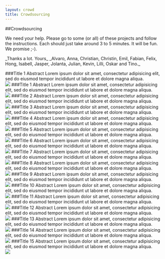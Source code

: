 ```yaml
---
layout: crowd
title: Crowdsourcing
---
```


##Crowdsourcing  
<div class="jumbotron">

<p>We need your help. Please go to some (or all) of these projects and follow the instructions. Each should just take around 3 to 5 minutes. It will be fun. We promise ;-).   
</p>

</div>
_Thanks a lot. Yours_  
_Alvaro, Anna, Christian, Christin, Emil, Fabian, Felix, Hong, Isabell, Jasper, Jolanta, Julian, Kevin, Lilli, Oskar and Tino._  

###Title 1
Abstract Lorem ipsum dolor sit amet, consectetur adipisicing elit, sed do eiusmod tempor incididunt ut labore et dolore magna aliqua.  
<img src="holder.js/500x500">
###Title 1
Abstract Lorem ipsum dolor sit amet, consectetur adipisicing elit, sed do eiusmod tempor incididunt ut labore et dolore magna aliqua.  
<img src="holder.js/500x500">
###Title 2
Abstract Lorem ipsum dolor sit amet, consectetur adipisicing elit, sed do eiusmod tempor incididunt ut labore et dolore magna aliqua.  
<img src="holder.js/500x500">
###Title 3
Abstract Lorem ipsum dolor sit amet, consectetur adipisicing elit, sed do eiusmod tempor incididunt ut labore et dolore magna aliqua.  
<img src="holder.js/500x500">
###Title 4
Abstract Lorem ipsum dolor sit amet, consectetur adipisicing elit, sed do eiusmod tempor incididunt ut labore et dolore magna aliqua.  
<img src="holder.js/500x500">
###Title 5
Abstract Lorem ipsum dolor sit amet, consectetur adipisicing elit, sed do eiusmod tempor incididunt ut labore et dolore magna aliqua.  
<img src="holder.js/500x500">
###Title 6
Abstract Lorem ipsum dolor sit amet, consectetur adipisicing elit, sed do eiusmod tempor incididunt ut labore et dolore magna aliqua.  
<img src="holder.js/500x500">
###Title 7
Abstract Lorem ipsum dolor sit amet, consectetur adipisicing elit, sed do eiusmod tempor incididunt ut labore et dolore magna aliqua.  
<img src="holder.js/500x500">
###Title 8
Abstract Lorem ipsum dolor sit amet, consectetur adipisicing elit, sed do eiusmod tempor incididunt ut labore et dolore magna aliqua.  
<img src="holder.js/500x500">
###Title 9
Abstract Lorem ipsum dolor sit amet, consectetur adipisicing elit, sed do eiusmod tempor incididunt ut labore et dolore magna aliqua.  
<img src="holder.js/500x500">
###Title 10
Abstract Lorem ipsum dolor sit amet, consectetur adipisicing elit, sed do eiusmod tempor incididunt ut labore et dolore magna aliqua.  
<img src="holder.js/500x500">
###Title 11
Abstract Lorem ipsum dolor sit amet, consectetur adipisicing elit, sed do eiusmod tempor incididunt ut labore et dolore magna aliqua.  
<img src="holder.js/500x500">
###Title 12
Abstract Lorem ipsum dolor sit amet, consectetur adipisicing elit, sed do eiusmod tempor incididunt ut labore et dolore magna aliqua.  
<img src="holder.js/500x500">
###Title 13
Abstract Lorem ipsum dolor sit amet, consectetur adipisicing elit, sed do eiusmod tempor incididunt ut labore et dolore magna aliqua.  
<img src="holder.js/500x500">
###Title 14
Abstract Lorem ipsum dolor sit amet, consectetur adipisicing elit, sed do eiusmod tempor incididunt ut labore et dolore magna aliqua.  
<img src="holder.js/500x500">
###Title 15
Abstract Lorem ipsum dolor sit amet, consectetur adipisicing elit, sed do eiusmod tempor incididunt ut labore et dolore magna aliqua.  
<img src="holder.js/500x500">
